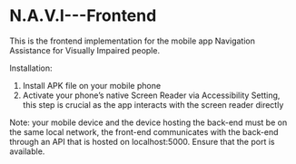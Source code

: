 # N.A.V.I---Frontend
This is the frontend implementation for the mobile app Navigation Assistance for Visually Impaired people. 


Installation:
1.	Install APK file on your mobile phone
2.	Activate your phone’s native Screen Reader via Accessibility Setting, this step is crucial as the app interacts with the screen reader directly

Note: your mobile device and the device hosting the back-end must be on the same local network, the front-end communicates with the back-end through an API that is hosted on localhost:5000. Ensure that the port is available.

